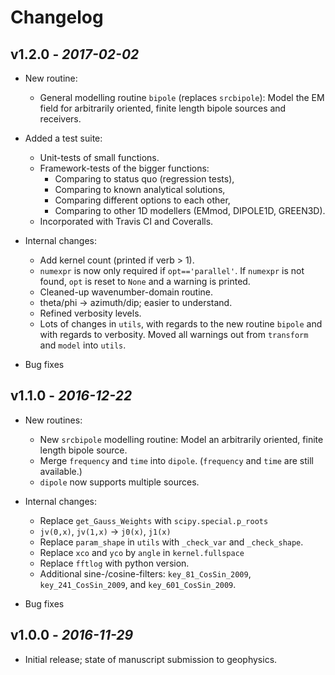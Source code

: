 # Changelog

## v1.2.0 - *2017-02-02*

* New routine:
    - General modelling routine `bipole` (replaces `srcbipole`): Model the
      EM field for arbitrarily oriented, finite length bipole sources and
      receivers.

* Added a test suite:
    - Unit-tests of small functions.
    - Framework-tests of the bigger functions:
        - Comparing to status quo (regression tests),
        - Comparing to known analytical solutions,
        - Comparing different options to each other,
        - Comparing to other 1D modellers (EMmod, DIPOLE1D, GREEN3D).
    - Incorporated with Travis CI and Coveralls.

* Internal changes:
    - Add kernel count (printed if verb > 1).
    - `numexpr` is now only required if `opt=='parallel'`. If `numexpr` is not
      found, `opt` is reset to `None` and a warning is printed.
    - Cleaned-up wavenumber-domain routine.
    - theta/phi -> azimuth/dip; easier to understand.
    - Refined verbosity levels.
    - Lots of changes in `utils`, with regards to the new routine `bipole` and
      with regards to verbosity. Moved all warnings out from `transform` and
      `model` into `utils`.

* Bug fixes

## v1.1.0 - *2016-12-22*

* New routines:
    * New `srcbipole` modelling routine: Model an arbitrarily oriented, finite
      length bipole source.
    * Merge `frequency` and `time` into `dipole`. (`frequency` and `time` are
      still available.)
    * `dipole` now supports multiple sources.

* Internal changes:
    * Replace `get_Gauss_Weights` with `scipy.special.p_roots`
    * `jv(0,x)`, `jv(1,x)` -> `j0(x)`, `j1(x)`
    * Replace `param_shape` in `utils` with `_check_var` and `_check_shape`.
    * Replace `xco` and `yco` by `angle` in `kernel.fullspace`
    * Replace `fftlog` with python version.
    * Additional sine-/cosine-filters: `key_81_CosSin_2009`,
      `key_241_CosSin_2009`, and `key_601_CosSin_2009`.

* Bug fixes

## v1.0.0 - *2016-11-29*

* Initial release; state of manuscript submission to geophysics.
